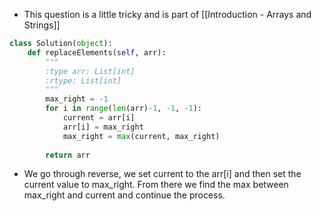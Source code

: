 - This question is a little tricky and is part of [[Introduction - Arrays and Strings]]

```python
class Solution(object):
	def replaceElements(self, arr):
		"""
		:type arr: List[int]
		:rtype: List[int]
		"""
		max_right = -1
		for i in range(len(arr)-1, -1, -1):
			current = arr[i]
			arr[i] = max_right
			max_right = max(current, max_right)
		
		return arr
```

- We go through reverse, we set current to the arr[i] and then set the current value to max_right. From there we find the max between max_right and current and continue the process. 

